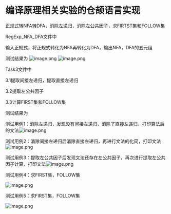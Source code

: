 # 编译原理相关实验的仓颉语言实现
正规式转NFA转DFA，消除左递归，消除左公共因子，求FIRTST集和FOLLOW集

RegExp_NFA_DFA文件中

输入正规式，将正规式转化为NFA再转化为DFA，输出NFA，DFA的五元组

测试结果为
![image.png](D:\AAAAdvpgm\compilation-experiment-with-cangjie-main\assets\image.jpeg 'image.png')
![image.png](D:\AAAAdvpgm\compilation-experiment-with-cangjie-main\assets\image-1750044166437-3.jpeg 'image.png')

Task3文件中

3.1提取间接左递归，提取直接左递归

3.2提取左公共因子

3.3计算FIRST集和FOLLOW集

测试结果为

测试用例1：消除左递归，发现没有间接左递归，消除了直接左递归，打印算法后的文法![image.png](D:\AAAAdvpgm\compilation-experiment-with-cangjie-main\assets\image-1750044174103-6.jpeg 'image.png')

测试用例2：消除间接左递归后消除直接左递归，再进行文法的化简，打印文法![image.png](D:\AAAAdvpgm\compilation-experiment-with-cangjie-main\assets\image-1750044179066-9.jpeg 'image.png')

测试用例3：提取左公共因子后发现文法还存在左公共因子，再次进行提取左公共因子计算，打印文法![image.png](D:\AAAAdvpgm\compilation-experiment-with-cangjie-main\assets\image-1750044184230-12.jpeg 'image.png')

测试用例4：求FIRST集，FOLLOW集

![image.png](D:\AAAAdvpgm\compilation-experiment-with-cangjie-main\assets\image-1750044188303-15.jpeg 'image.png')

测试用例5：求FIRST集，FOLLOW集

![image.png](D:\AAAAdvpgm\compilation-experiment-with-cangjie-main\assets\image-1750044192238-18.jpeg 'image.png')
